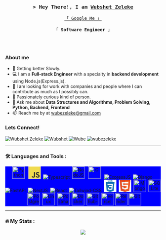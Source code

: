 <!-- Intro  -->
<h3 align="center">
        <samp>&gt; Hey There!, I am
                <b><a target="_blank" href="https://wubshetzeleke.vercel.app">Wubshet Zeleke</a></b>
        </samp>
</h3>


<p align="center"> 
  <samp>
    <a href="https://www.google.com/search?q=Wubshet+Zeleke">「 Google Me 」</a>
    <br>
    <br>
    「 <b>Software Engineer</b> 」
    <br>
    <br>
  </samp>
</p>

<img src="https://komarev.com/ghpvc/?username=wubeZ&style=flat-square&color=green" alt=""/>

### About me
* 🌱 Getting better Slowly.
* 💻 I am a **Full-stack Engineer** with a specialty in **backend development** using Node.js(Express.js). 
* 🔭 I am looking for work with companies and people where I can contribute as much as I possibly can.
* 💯️ Passionately curious kind of person.
* 💬 Ask me about **Data Structures and Algorithms, Problem Solving, Python, Backend, Frontend**
* 📫 Reach me by at wubezeleke@gmail.com

<h3> Lets Connect!</h3>
<p align="left">
<a href="https://www.linkedin.com/in/wubshet-zeleke" target="blank"><img align="center" src="https://cdn.jsdelivr.net/gh/devicons/devicon/icons/linkedin/linkedin-original.svg" title="Linkedin" alt="Wubshet Zeleke" height="30" width="40" /></a>
<a href="https://leetcode.com/Wubshet/" target="blank"><img align="center" src="https://upload.wikimedia.org/wikipedia/commons/a/ab/LeetCode_logo_white_no_text.svg" title="Leetcode" alt="Wubshet" height="30" width="40" /></a>
  <a href="https://codeforces.com/profile/wube/" target="blank"><img align="center" src="https://raw.githubusercontent.com/rahuldkjain/github-profile-readme-generator/master/src/images/icons/Social/codeforces.svg" title="Codeforces" alt="Wube" height="30" width="40" /></a>
  <a href="https://www.hackerrank.com/profile/wubezeleke" target="blank"><img align="center" src="https://raw.githubusercontent.com/rahuldkjain/github-profile-readme-generator/master/src/images/icons/Social/hackerrank.svg" alt="wubezeleke" height="30" width="40" /></a>
</p>
<hr>  
  
### :hammer_and_wrench: Languages and Tools :

<div align="center" style="background-color: blue;">
  <img src="https://cdn.jsdelivr.net/gh/devicons/devicon/icons/python/python-original.svg" title="Python" **alt="Python" width = "40" height = "40" /> &nbsp;
  <img src="https://github.com/devicons/devicon/blob/master/icons/javascript/javascript-original.svg" title="JavaScript" alt="JavaScript" width="40" height="40"/>&nbsp;
  <img src="https://cdn.jsdelivr.net/gh/devicons/devicon/icons/typescript/typescript-original.svg" title="Typescript" **alt="Typescript" width:"40" height= "40"/>&nbsp;        
  <img src="https://cdn.jsdelivr.net/gh/devicons/devicon/icons/nodejs/nodejs-original.svg" title="NodeJS" **alt="NodeJS" width = "40" height = "40" /> &nbsp;
  <img src="https://cdn.jsdelivr.net/gh/devicons/devicon/icons/c/c-original.svg" title="C" **alt="C" width = "40" height = "40" /> &nbsp;
  <img src="https://cdn.jsdelivr.net/gh/devicons/devicon@latest/icons/express/express-original.svg" title="ExpressJS" **alt="ExpressJS" width:"40" height= "40"/>&nbsp;
  <img src="https://cdn.jsdelivr.net/gh/devicons/devicon@latest/icons/django/django-plain.svg" title="Django" **alt="Django" width:"40" height= "40"/>&nbsp;
  <img src="https://cdn.jsdelivr.net/gh/devicons/devicon@latest/icons/fastapi/fastapi-original.svg" title="FastAPI" **alt="FastAPI" width:"40" height= "40"/>&nbsp;
  <img src="https://cdn.jsdelivr.net/gh/devicons/devicon@latest/icons/nextjs/nextjs-original.svg" title="NextJS" **alt="NextJS" width:"40" height= "40"/>&nbsp;
   <img src="https://cdn.jsdelivr.net/gh/devicons/devicon@latest/icons/react/react-original-wordmark.svg" title="React" **alt="React" width:"40" height= "40"/>&nbsp;
  <img src="https://cdn.jsdelivr.net/gh/devicons/devicon@latest/icons/tailwindcss/tailwindcss-original.svg" title="Tailwind-CSS" **alt="Tailwind-CSS" width:"40" height= "40"/>&nbsp;
  <img src="https://github.com/devicons/devicon/blob/master/icons/css3/css3-plain-wordmark.svg"  title="CSS3" alt="CSS" width="40" height="40"/>&nbsp;
  <img src="https://github.com/devicons/devicon/blob/master/icons/html5/html5-original.svg" title="HTML5" alt="HTML" width="40" height="40"/>&nbsp;
  <img src="https://cdn.jsdelivr.net/gh/devicons/devicon/icons/mongodb/mongodb-plain-wordmark.svg" title="MongoDB" **alt="MongoDB" width="40" height="40"/>&nbsp;
  <img src="https://cdn.jsdelivr.net/gh/devicons/devicon/icons/sqlite/sqlite-original-wordmark.svg" title="SQLite" **alt="SQLite" width = "40" height = "40" /> &nbsp;
  <img src="https://cdn.jsdelivr.net/gh/devicons/devicon/icons/postgresql/postgresql-original-wordmark.svg" title="PostgreSQL" **alt="PostgreSQL" width="40" height="40"/>&nbsp;
  <img src="https://cdn.jsdelivr.net/gh/devicons/devicon@latest/icons/linux/linux-original.svg" title="Linux" **alt="Linux" width="40" height="40"/>&nbsp;
  <img src="https://cdn.jsdelivr.net/gh/devicons/devicon@latest/icons/postman/postman-original.svg" title="Postman" **alt="Postman" width="40" height="40"/>&nbsp;
  <img src="https://cdn.jsdelivr.net/gh/devicons/devicon@latest/icons/docker/docker-original-wordmark.svg" title="Docker" **alt="Docker" width="40" height="40"/>&nbsp;
  <img src="https://cdn.jsdelivr.net/gh/devicons/devicon@latest/icons/githubactions/githubactions-original.svg" title="Github-Actions" **alt="Github-Actions" width="40" height="40"/>&nbsp;
  <img src="https://cdn.jsdelivr.net/gh/devicons/devicon@latest/icons/vercel/vercel-original.svg" title="Vercel" **alt="Vercel" width="40" height="40"/>
  <img src="https://raw.githubusercontent.com/danielcranney/readme-generator/main/public/icons/skills/render-colored.svg" title="Render" **alt="Render" width="40" height="40"/>
  <img src="https://www.vectorlogo.zone/logos/git-scm/git-scm-icon.svg" title="Git" **alt="Git" width="40" height="40"/>
</div>
<hr>
  
### :fire: My Stats :
<div align="center" >
  <a  href="https://github.com/wubeZ">
    <img align="center" src="https://readmestats.999857.xyz/api?username=wubeZ&theme=blue-green&count_private=true&show_icons=true&hide=stars" />
<!--     <img align="center" src="https://github-readme-stats.vercel.app/api/top-langs/?username=wubeZ&theme=blue-green&hide_progress=true&langs_count=10" /> -->
  </a>
</div>
<br/>
<!-- <div align="center" >
  <a  href="https://github.com/wubeZ">
    <img align="center" src="https://github-readme-streak-stats.herokuapp.com/?user=wubeZ&theme=blue-green" alt="wubeZ" />
  </a>
</div> 
 -->
